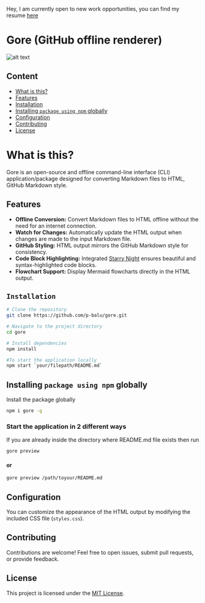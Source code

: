 Hey, I am currently open to new work opportunities, you can find my resume [here](https://github.com/p-balu/resume/blob/main/resume_balachander-4.pdf)

# Gore (GitHub offline renderer)

![alt text]("")

## Content

- [What is this?](#what-is-this)
- [Features](#features)
- [Installation](#installation)
- [Installing `package using npm` globally](#installing-package-using-npm-globally)
- [Configuration](#configuration)
- [Contributing](#contributing)
- [License](#license)

# What is this?

Gore is an open-source and offline command-line interface (CLI) application/package designed for converting Markdown files to HTML, GitHub Markdown style.

## Features

- **Offline Conversion:** Convert Markdown files to HTML offline without the need for an internet connection.
- **Watch for Changes:** Automatically update the HTML output when changes are made to the input Markdown file.
- **GitHub Styling:** HTML output mirrors the GitHub Markdown style for consistency.
- **Code Block Highlighting:** Integrated [Starry Night](https://github.com/your-username/starry-night) ensures beautiful and syntax-highlighted code blocks.
- **Flowchart Support:** Display Mermaid flowcharts directly in the HTML output.

## `Installation`

```bash
# Clone the repository
git clone https://github.com/p-balu/gore.git

# Navigate to the project directory
cd gore

# Install dependencies
npm install

#To start the application locally
npm start `your/filepath/README.md`
```

## Installing `package using npm` globally

Install the package globally

```sh
npm i gore -g
```

### Start the application in 2 different ways

If you are already inside the directory where README.md file exists then run

```bash
gore preview
```

#### or

```sh
gore preview /path/toyour/README.md
```

## Configuration

You can customize the appearance of the HTML output by modifying the included CSS file (`styles.css`).

## Contributing

Contributions are welcome! Feel free to open issues, submit pull requests, or provide feedback.

## License

This project is licensed under the [MIT License](LICENSE).
